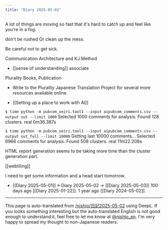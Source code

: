 ```yaml
---
title: "Diary 2025-05-02"
---
```



A lot of things are moving so fast that it's hard to catch up and feel like you're in a fog.

don't be rushed
Or clean up the mess.

Be careful not to get sick.

Communication Architecture and KJ Method
- [[sense of understanding]]
associate

Plurality Books, Publication
- Write to the Plurality Japanese Translation Project for several more resources available online.



- [[Setting up a place to work with AI]]

`$ time python -m pubcom_seiri.tool1 --input aipubcom_comments.csv --output out --limit 1000`
Selected 1000 comments for analysis.
Found 128 clusters.
real    0m36.387s

`$ time python -m pubcom_seiri.tool1 --input aipubcom_comments.csv --output out_full --limit 10000`
Getting last 10000 comments...
Selected 6966 comments for analysis.
Found 508 clusters.
real    11m22.208s

HTML report generation seems to be taking more time than the cluster generation part.

[[webtiling]]

I need to get some information and a head start tomorrow.


- [[Diary 2025-05-01]] ←Diary 2025-05-02 → [[Diary 2025-05-03]]
100 days ago [[Diary 2025-01-22]].
1 year ago [[Diary 2024-05-02]].
---
This page is auto-translated from [/nishio/日記2025-05-02](https://scrapbox.io/nishio/日記2025-05-02) using DeepL. If you looks something interesting but the auto-translated English is not good enough to understand it, feel free to let me know at [@nishio_en](https://twitter.com/nishio_en). I'm very happy to spread my thought to non-Japanese readers.